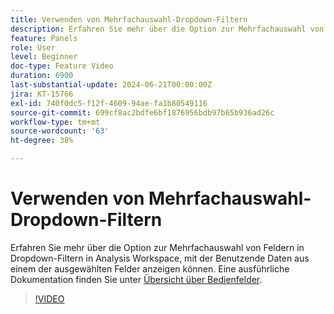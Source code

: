 ```yaml
---
title: Verwenden von Mehrfachauswahl-Dropdown-Filtern
description: Erfahren Sie mehr über die Option zur Mehrfachauswahl von Feldern in Dropdown-Filtern in Analysis Workspace, mit der Benutzende Daten aus einem der ausgewählten Felder anzeigen können.
feature: Panels
role: User
level: Beginner
doc-type: Feature Video
duration: 6900
last-substantial-update: 2024-06-21T00:00:00Z
jira: KT-15766
exl-id: 740f0dc5-f12f-4609-94ae-fa1b80549116
source-git-commit: 699cf8ac2bdfe6bf1876956bdb97b65b936ad26c
workflow-type: tm+mt
source-wordcount: '63'
ht-degree: 38%

---
```


# Verwenden von Mehrfachauswahl-Dropdown-Filtern

Erfahren Sie mehr über die Option zur Mehrfachauswahl von Feldern in Dropdown-Filtern in Analysis Workspace, mit der Benutzende Daten aus einem der ausgewählten Felder anzeigen können. Eine ausführliche Dokumentation finden Sie unter [Übersicht über Bedienfelder](https://experienceleague.adobe.com/de/docs/analytics/analyze/analysis-workspace/panels/panels#static-drop-down-segments).

>[!VIDEO](https://video.tv.adobe.com/v/3439944/?learn=on&captions=ger)
